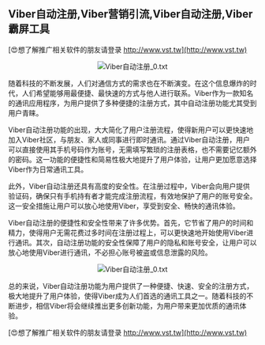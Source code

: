 ## **Viber自动注册,Viber营销引流,Viber自动注册,Viber霸屏工具**

[😍想了解推广相关软件的朋友请登录 http://www.vst.tw](http://www.vst.tw)

 <center><img src="https://vst.tw/MP4/tuiguang/png/0.png" alt="Viber自动注册_0.txt"></center>

随着科技的不断发展，人们对通信方式的需求也在不断演变。在这个信息爆炸的时代，人们希望能够用最便捷、最快速的方式与他人进行联系。Viber作为一款知名的通讯应用程序，为用户提供了多种便捷的注册方式，其中自动注册功能尤其受到用户青睐。

Viber自动注册功能的出现，大大简化了用户注册流程，使得新用户可以更快速地加入Viber社区，与朋友、家人或同事进行即时通讯。通过Viber自动注册，用户可以直接使用其手机号码作为账号，无需填写繁琐的注册表格，也不需要记忆额外的密码。这一功能的便捷性和简易性极大地提升了用户体验，让用户更加愿意选择Viber作为日常通讯工具。

此外，Viber自动注册还具有高度的安全性。在注册过程中，Viber会向用户提供验证码，确保只有手机持有者才能完成注册流程，有效地保护了用户的账号安全。这一安全措施让用户可以放心地使用Viber，享受到安全、畅快的通讯体验。

Viber自动注册的便捷性和安全性带来了许多优势。首先，它节省了用户的时间和精力，使得用户无需花费过多时间在注册过程上，可以更快速地开始使用Viber进行通讯。其次，自动注册功能的安全性保障了用户的隐私和账号安全，让用户可以放心地使用Viber进行通讯，不必担心账号被盗或信息泄露的风险。

 <center><img src="https://vst.tw/MP4/tuiguang/png/5.png" alt="Viber自动注册_0.txt"></center>

总的来说，Viber自动注册功能为用户提供了一种便捷、快速、安全的注册方式，极大地提升了用户体验，使得Viber成为人们首选的通讯工具之一。随着科技的不断进步，相信Viber将会继续推出更多创新功能，为用户带来更加优质的通讯体验。

[😍想了解推广相关软件的朋友请登录 http://www.vst.tw](http://www.vst.tw)



